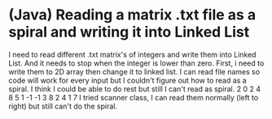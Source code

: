 
# (Java) Reading a matrix .txt file as a spiral and writing it into Linked List

I need to read different .txt matrix's of integers and write them into Linked List. And it needs to stop when the integer is lower than zero. First, i need to write them to 2D array then change it to linked list. I can read file names so code will work for every input but I couldn't figure out how to read as a spiral. I think I could be able to do rest but still I can't read as spiral.
2 0  2  4  8 
5 1  -1 -1 3
8  2  4  1  7
I tried scanner class, I can read them normally (left to right) but still can't do the spiral.

        